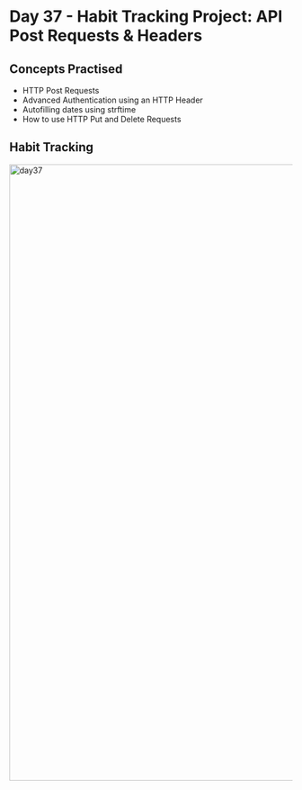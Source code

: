 # Day 37 - Habit Tracking Project: API Post Requests & Headers
## Concepts Practised
- HTTP Post Requests
- Advanced Authentication using an HTTP Header
- Autofilling dates using strftime
- How to use HTTP Put and Delete Requests
## Habit Tracking
<img width="1096" alt="day37" src="https://user-images.githubusercontent.com/98851253/156804063-c1a1747f-0b9c-49f7-85d4-62c56e551127.png">
